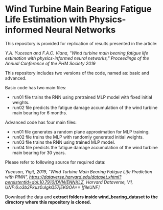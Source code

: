 <h1>Wind Turbine Main Bearing Fatigue Life Estimation with Physics-informed Neural Networks</h1>

<p>This repository is provided for replication of results presented in the article:</p>
<p><i>Y.A. Yucesan and F.A.C. Viana, "Wind turbine main bearing fatigue life estimation with physics-informed neural networks," Proceedings of the Annual Conference of the PHM Society 2019</i></p>

<p>This repository includes two versions of the code, named as: basic and advanced.</p>

<p>Basic code has two main files:
<ul>
  <li>run01 file trains the RNN using pretrained MLP model with fixed initial weights.</li>
  <li>run02 file predicts the fatigue damage accumulation of the wind turbine main bearing for 6 months.</li>
</ul></p>

<p>Advanced code has four main files:
<ul>
  <li>run01 file generates a random plane approximation for MLP training.</li>
  <li>run02 file trains the MLP with randomly generated initial weights.</li>
  <li>run03 file trains the RNN using trained MLP model.</li>
  <li>run04 file predicts the fatigue damage accumulation of the wind turbine main bearing for 30 years.</li>
</ul></p>

<p>Please refer to following source for required data:</p>
<p><i>Yucesan, Yigit, 2019, "Wind Turbine Main Bearing Fatigue Life Prediction with PINN", <a href="url">https://dataverse.harvard.edu/dataset.xhtml?persistentId=doi:10.7910/DVN/ENNXLZ</a>, Harvard Dataverse, V1, UNF:6:o3b2Pkuz0uIgkQ57jEKGOA== [fileUNF]</i></p>

<p>Download the data and <strong>extract folders inside wind_bearing_dataset to the directory where this repository is cloned.</strong></p>
